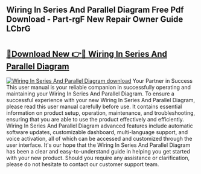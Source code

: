 ## Wiring In Series And Parallel Diagram Free Pdf Download - Part-rgF New Repair Owner Guide LCbrG

# <h2><a href="http://dfjiput.blite.top/?on=Wiring+In+Series+And+Parallel+Diagram">🔗Download New 👉🔴 Wiring In Series And Parallel Diagram</a></h2>

[![Wiring In Series And Parallel Diagram download](https://i.imgur.com/lujVjoI.png)](http://dfjiput.blite.top/?on=Wiring+In+Series+And+Parallel+Diagram)
Your Partner in Success This user manual is your reliable companion in successfully operating and maintaining your Wiring In Series And Parallel Diagram. To ensure a successful experience with your new Wiring In Series And Parallel Diagram, please read this user manual carefully before use. It contains essential information on product setup, operation, maintenance, and troubleshooting, ensuring that you are able to use the product effectively and efficiently. Wiring In Series And Parallel Diagram advanced features include automatic software updates, customizable dashboard, multi-language support, and voice activation, all of which can be accessed and customized through the user interface. It's our hope that the Wiring In Series And Parallel Diagram has been a clear and easy-to-understand guide in helping you get started with your new product. Should you require any assistance or clarification, please do not hesitate to contact our customer support team.
